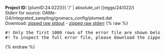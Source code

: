 **Project ID:** [plumID:24.022]({{ '/' | absolute_url }}eggs/24/022/)  
Stderr for source:  OAMe-G4/integrated_sampling/gromacs_config/plumed.dat   
Download: [zipped raw stdout](plumed.dat.plumed_master.stdout.txt.zip) - [zipped raw stderr](plumed.dat.plumed_master.stderr.txt.zip) 
{% raw %}
<pre>
#! Only the first 1000 rows of the error file are shown below
#! To inspect the full error file, please download the zipped raw stderr file above
</pre>
{% endraw %}

